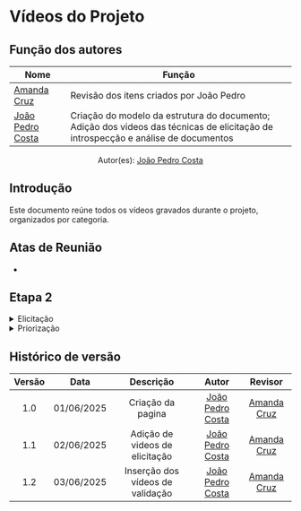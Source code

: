 # Vídeos do Projeto

## Função dos autores
| Nome                                               | Função                                                            | 
|----------------------                              |----------------------------------------------------------------   |
|[Amanda Cruz](https://github.com/mandicrz)          | Revisão dos itens criados por João Pedro                          | 
|[João Pedro Costa](https://github.com/johnaopedro)  | Criação do modelo da estrutura do documento; Adição dos videos das técnicas de elicitação de introspecção e análise de documentos| 
<center>
    Autor(es): 
    <a href="https://github.com/johnaopedro" target="_blank">João Pedro Costa</a>
</center>

## Introdução

Este documento reúne todos os vídeos gravados durante o projeto, organizados por categoria.

## Atas de Reunião

- <!-- Adicione aqui os embeds dos vídeos de atas de reunião, se houver -->

## Etapa 2

<details markdown="1">
<summary>Elicitação</summary>

<details markdown="1">
<summary>Entrevista</summary>
</details>
<details markdown="1">
<summary>Análise de Documentação</summary>

### Explicação sobre a análise de documentação

Abaixo está o vídeo explicativo sobre a análise de documentação e os requisitos obtidos, conforme realizado pelo grupo.

#### Vídeo: Explicação da análise de documentação

<figure markdown>
<iframe width="560" height="315" src="https://www.youtube.com/embed/RPNQ1v3XVAM?si=5ZOZIeOC_XRSglVg" frameborder="0" allowfullscreen></iframe>
<figcaption>Autor(es): 
    <a href="https://github.com/johnaopedro" target="_blank">João Pedro Costa</a></figcaption>
</figure>

### Validação da análise de documentação
Uma entrevista presencial com um usuário foi realizada para fins de validação. As informações sobre a entrevista são apresentadas por meio das tabelas abaixo.

<center>
    <b> Tabela 4:</b> Informações da Entrevista
</center>

| Campo   | Informação                                               |
| :-----: | :------------------------------------------------------: |
| Local   | [UnB - FCTE](https://maps.app.goo.gl/f8bxb23JLZJpw7REA)  |
| Data    | 05/06/2025                                               |
| Horário | 09:20                                                    |
| Duração | Cerca de 15 minutos                                      |
| [Ryan Salles](https://github.com/RA-Salles)  | Secretário/Desenvolvedor |
<center>
    Autor(es): 
    <a href="https://github.com/johnaopedro" target="_blank">João Pedro Costa</a>
</center>
<br>
<center>
    <b> Tabela 5:</b> Participantes da Entrevista
</center>

| Nome                                         | Função                   |
| :------------------------------------------: | :----------------------: |
| Lucas                                        | Usuário/ Project Owner   |
| [João Pedro](https://github.com/johnaopedro) | Entrevistador            |
| [Ryan Salles](https://github.com/RA-Salles)  | Secretário/Desenvolvedor |
| [Ryan Salles](https://github.com/RA-Salles)  | Secretário/Desenvolvedor |
<center>
    Autor(es): 
    <a href="https://github.com/johnaopedro" target="_blank">João Pedro Costa</a>
</center>
<br>
Abaixo está o vídeo de validação da análise de documentação com o usuário, onde são discutidos os resultados e insights obtidos durante o processo.

#### Vídeo: Validação da análise de documentação

<figure markdown>
<iframe width="560" height="315" src="https://www.youtube.com/embed/A5TdV51y-e4?si=nz5P5w3P8e7Ws9-g" frameborder="0" allowfullscreen></iframe>
<figcaption>Autor(es): 
    <a href="https://github.com/johnaopedro" target="_blank">João Pedro Costa</a></figcaption>
</figure>
</details>

<details markdown="1">
<summary>Introspecção</summary>

### Explicação sobre a introspecção

Abaixo está o vídeo explicativo sobre a introspecção e os requisitos obtidos, que foi realizada no Microsoft Teams.

#### Video x: Explicação da introspecção

<figure markdown>
<iframe width="560" height="315" src="https://www.youtube.com/embed/wHObTZEY-_U?si=iRPZL2cwhnsewNyE" frameborder="0" allowfullscreen></iframe>
<figcaption>Autor(es): 
    <a href="https://github.com/johnaopedro" target="_blank">João Pedro Costa</a></figcaption>
</figure>

### Validação da introspecção
Uma entrevista presencial com um usuário foi realizada para fins de validação. As informações sobre a entrevista são apresentadas por meio da Tabela x e x. 

<center>
    <b> Tabela x:</b> Informações da Entrevista
</center>

| Campo   | Informação                                               |
| :-----: | :------------------------------------------------------: |
| Local   | [UnB - FCTE](https://maps.app.goo.gl/f8bxb23JLZJpw7REA)  |
| Data    | 05/06/2025                                               |
| Horário | 09:20                                                    |
| Duração | Cerca de 15 minutos                                      |
<center>
    Autor(es): 
    <a href="https://github.com/johnaopedro" target="_blank">João Pedro Costa</a>
</center>
<br>
<center>
    <b> Tabela x:</b> Participantes da Entrevista
</center>

| Nome                                         | Função                   |
| :------------------------------------------: | :----------------------: |
| Lucas                                        | Usuário/ Project Owner   |
| [João Pedro](https://github.com/johnaopedro) | Entrevistador            |
| [Ryan Salles](https://github.com/RA-Salles)  | Secretário/Desenvolvedor |
<center>
    Autor(es): 
    <a href="https://github.com/johnaopedro" target="_blank">João Pedro Costa</a>
</center>
<br>

Abaixo está o vídeo de validação da introspecção com o usuário, onde são discutidos os resultados e insights obtidos durante a introspecção.

#### Video x: Validação da introspecção

<figure markdown>
<iframe width="560" height="315" src="https://www.youtube.com/embed/MilbSATgUrU?si=7MT7yWhMW_BiFMZq" frameborder="0" allowfullscreen></iframe>
<figcaption>Autor(es): 
    <a href="https://github.com/johnaopedro" target="_blank">João Pedro Costa</a></figcaption>
</figure>
</details>

<details markdown="1">
<summary>Questionário</summary>
</details>

</details>

<details markdown="1">
<summary>Priorização</summary>

<details markdown="1">
<summary>100 Dólares</summary>

<!-- Adicione aqui o embed do vídeo da técnica 100 Dólares, se houver -->

<figcaption>Vídeo explicativo sobre a priorização utilizando a técnica dos 100 Dólares.</figcaption>
</details>

<details markdown="1">
<summary>MoSCoW</summary>

<!-- Adicione aqui o embed do vídeo da técnica MoSCoW, se houver -->

<figcaption>Vídeo explicativo sobre a priorização utilizando a técnica MoSCoW.</figcaption>
</details>

<details markdown="1">
<summary>First Things First</summary>

<!-- Adicione aqui o embed do vídeo da técnica First Things First, se houver -->

<figcaption>Vídeo explicativo sobre a priorização utilizando a técnica First Things First.</figcaption>
</details>

<details markdown="1">
<summary>Three Level Scale</summary>

<!-- Adicione aqui o embed do vídeo da técnica Three Level Scale, se houver -->

<figcaption>Vídeo explicativo sobre a priorização utilizando a técnica Three Level Scale.</figcaption>
</details>

</details>

## Histórico de versão
| Versão |    Data    |    Descrição     |         Autor         |       Revisor      |
| :----: | :--------: | :--------------: | :-------------------: | :----------------: |
|  1.0   | 01/06/2025 | Criação da pagina | [João Pedro Costa](https://github.com/johnaopedro)     | [Amanda Cruz](https://github.com/mandicrz) |
|  1.1   | 02/06/2025 | Adição de videos de elicitação| [João Pedro Costa](https://github.com/johnaopedro)     | [Amanda Cruz](https://github.com/mandicrz) |
|  1.2   | 03/06/2025 | Inserção dos vídeos de validação | [João Pedro Costa](https://github.com/johnaopedro)     | [Amanda Cruz](https://github.com/mandicrz) |